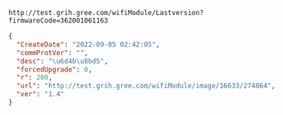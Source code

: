 `http://test.grih.gree.com/wifiModule/Lastversion?firmwareCode=362001061163`

```json
{
  "CreateDate": "2022-09-05 02:42:05",
  "commProtVer": "",
  "desc": "\u6d4b\u8bd5",
  "forcedUpgrade": 0,
  "r": 200,
  "url": "http://test.grih.gree.com/wifiModule/image/16633/274864",
  "ver": "1.4"
}
```